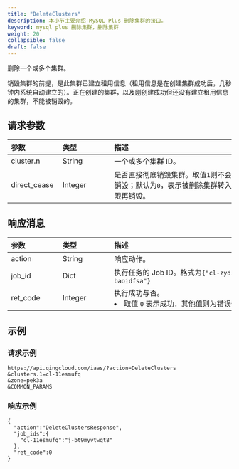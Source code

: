 ```yaml
---
title: "DeleteClusters"
description: 本小节主要介绍 MySQL Plus 删除集群的接口。 
keyword: mysql plus 删除集群，删除集群
weight: 20
collapsible: false
draft: false
---
```




删除一个或多个集群。

销毁集群的前提，是此集群已建立租用信息（租用信息是在创建集群成功后，几秒钟内系统自动建立的）。正在创建的集群，以及刚创建成功但还没有建立租用信息的集群，不能被销毁的。

## 请求参数

|<span style="display:inline-block;width:100px">参数</span> |<span style="display:inline-block;width:100px">类型</span>|<span style="display:inline-block;width:380px">描述</span>|<span style="display:inline-block;width:100px">是否必选</span>|
| :--- | :--- | :--- | :--- |
| cluster.n | String | 一个或多个集群 ID。 | Yes |
| direct_cease | Integer | 是否直接彻底销毁集群。取值`1`则不会进入**回收站**直接销毁；默认为`0`，表示被删除集群转入**回收站**，超过时限再销毁。 | No |

## 响应消息

|<span style="display:inline-block;width:100px">参数</span> |<span style="display:inline-block;width:100px">类型</span>|<span style="display:inline-block;width:380px">描述</span>|
| :--- | :--- | :--- | 
| action | String | 响应动作。 |
| job_id | Dict | 执行任务的 Job ID。格式为`{"cl-zydsaee":"j-baoidfsa"}` |
| ret_code | Integer | 执行成功与否。<li>取值 `0` 表示成功，其他值则为错误代码。 |

## 示例 

### 请求示例

```url
https://api.qingcloud.com/iaas/?action=DeleteClusters
&clusters.1=cl-11esmufq
&zone=pek3a
&COMMON_PARAMS
```

### 响应示例

```
{
  "action":"DeleteClustersResponse",
  "job_ids":{
    "cl-11esmufq":"j-bt9myvtwqt8"
  },
  "ret_code":0
}
```
